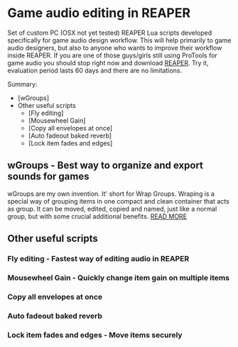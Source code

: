 # Game audio editing in REAPER

Set of custom PC (OSX not yet tested) REAPER Lua scripts developed specifically for game audio design workflow. This will help primarily to game audio designers, but also to anyone who wants to improve their workflow inside REAPER. If you are one of those guys/girls still using ProTools for game audio you should stop right now and download [REAPER](https://www.reaper.fm/download.php). Try it, evaluation period lasts 60 days and there are no limitations.

Summary:
- [wGroups]
- Other useful scripts
  - [Fly editing]
  - [Mousewheel Gain]
  - [Copy all envelopes at once]
  - [Auto fadeout baked reverb]
  - [Lock item fades and edges]


## wGroups - Best way to organize and export sounds for games

wGroups are my own invention. It' short for Wrap Groups. Wraping is a special way of grouping items in one compact and clean container that acts as group. It can be moved, edited, copied and named, just like a normal group, but with some crucial additional benefits.
[READ MORE](https://github.com/nikolalkc/nikolalkc_reaper_scripts/wiki/wGroups)



## Other useful scripts

### Fly editing - Fastest way of editing audio in REAPER
### Mousewheel Gain - Quickly change item gain on multiple items
### Copy all envelopes at once
### Auto fadeout baked reverb
### Lock item fades and edges - Move items securely
